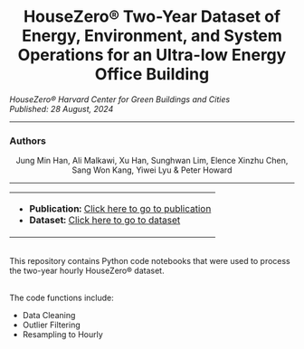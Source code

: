<h1 align="center">HouseZero® Two-Year Dataset of Energy, Environment, and System Operations for an Ultra-low Energy Office Building</h1>
<p><em>HouseZero® Harvard Center for Green Buildings and Cities
<br>Published: 28 August, 2024</em></p>
<hr>
<h3>Authors</h3>
<p align="center">Jung Min Han, Ali Malkawi, Xu Han, Sunghwan Lim, Elence Xinzhu Chen, Sang Won Kang, Yiwei Lyu & Peter Howard</p>
<p></p>
<hr>
<div align="center">
  <table>
    <tr>
      <td>
        <ul>
          <li><strong>Publication:</strong> <a href="https://doi.org/10.1038/s41597-024-03770-7">Click here to go to publication</a></li>
          <li><strong>Dataset:</strong> <a href="https://doi.org/10.6084/m9.figshare.26499595.v2">Click here to go to dataset</a></li>
        </ul>
      </td>
    </tr>
  </table>
</div>
<br>

<div align="left">
  This repository contains Python code notebooks that were used to process the two-year hourly HouseZero® dataset.<br><br>
  <p>
  The code functions include:
  <p>
  <ul style="text-align: left;">
      <li>Data Cleaning</li>
      <li>Outlier Filtering</li>
      <li>Resampling to Hourly</li>
  </ul>
</div>
